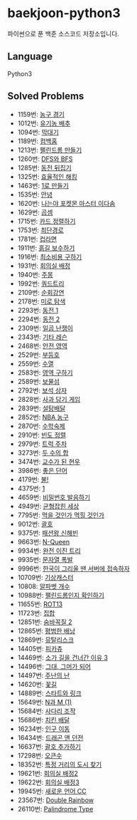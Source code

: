 # baekjoon-python3
파이썬으로 푼 백준 소스코드 저장소입니다.

## Language
Python3

## Solved Problems
+ 1159번: [농구 경기](https://github.com/Yiseull/baekjoon-python3/blob/master/1159_%EB%86%8D%EA%B5%AC%20%EA%B2%BD%EA%B8%B0.py)
+ 1012번: [유기농 배추](https://github.com/Yiseull/baekjoon-python3/blob/master/1012_%EC%9C%A0%EA%B8%B0%EB%86%8D%20%EB%B0%B0%EC%B6%94.py)
+ 1094번: [막대기](https://github.com/Yiseull/baekjoon-python3/blob/master/1094_%EB%A7%89%EB%8C%80%EA%B8%B0.py)
+ 1189번: [컴백홈](https://github.com/Yiseull/baekjoon-python3/blob/master/1189_%EC%BB%B4%EB%B0%B1%ED%99%88.py)
+ 1213번: [팰린드롬 만들기](https://github.com/Yiseull/baekjoon-python3/blob/master/1213_%ED%8C%B0%EB%A6%B0%EB%93%9C%EB%A1%AC%20%EB%A7%8C%EB%93%A4%EA%B8%B0.py)
+ 1260번: [DFS와 BFS](https://github.com/Yiseull/baekjoon-python3/blob/master/DFS%EC%99%80%20BFS.py)
+ 1285번: [동전 뒤집기](https://github.com/Yiseull/baekjoon-python3/blob/master/1285_%EB%8F%99%EC%A0%84%20%EB%92%A4%EC%A7%91%EA%B8%B0.py)
+ 1325번: [효율적인 해킹](https://github.com/Yiseull/baekjoon-python3/blob/master/1325_%ED%9A%A8%EC%9C%A8%EC%A0%81%EC%9D%B8%20%ED%95%B4%ED%82%B9.py)
+ 1463번: [1로 만들기](https://github.com/Yiseull/baekjoon-python3/blob/master/1%EB%A1%9C%20%EB%A7%8C%EB%93%A4%EA%B8%B0.py)
+ 1535번: [안녕](https://github.com/Yiseull/baekjoon-python3/blob/master/1535_%EC%95%88%EB%85%95.py)
+ 1620번: [나는야 포켓몬 마스터 이다솜](https://github.com/Yiseull/baekjoon-python3/blob/master/1620_%EB%82%98%EB%8A%94%EC%95%BC%20%ED%8F%AC%EC%BC%93%EB%AA%AC%20%EB%A7%88%EC%8A%A4%ED%84%B0%20%EC%9D%B4%EB%8B%A4%EC%86%9C.py)
+ 1629번: [곱셈](https://github.com/Yiseull/baekjoon-python3/blob/master/1629_%EA%B3%B1%EC%85%88.py)
+ 1715번: [카드 정렬하기](https://github.com/Yiseull/baekjoon-python3/blob/master/1715_%EC%B9%B4%EB%93%9C%20%EC%A0%95%EB%A0%AC%ED%95%98%EA%B8%B0.py)
+ 1753번: [최단경로](https://github.com/Yiseull/baekjoon-python3/blob/master/1753_%EC%B5%9C%EB%8B%A8%EA%B2%BD%EB%A1%9C.py)
+ 1781번: [컵라면](https://github.com/Yiseull/baekjoon-python3/blob/master/1781_%EC%BB%B5%EB%9D%BC%EB%A9%B4.py)
+ 1911번: [흙길 보수하기](https://github.com/Yiseull/baekjoon-python3/blob/master/1911_%ED%9D%99%EA%B8%B8%20%EB%B3%B4%EC%88%98%ED%95%98%EA%B8%B0.py)
+ 1916번: [최소비용 구하기](https://github.com/Yiseull/baekjoon-python3/blob/master/1916_%EC%B5%9C%EC%86%8C%EB%B9%84%EC%9A%A9%20%EA%B5%AC%ED%95%98%EA%B8%B0.py)
+ 1931번: [회의실 배정](https://github.com/Yiseull/baekjoon-python3/blob/master/%ED%9A%8C%EC%9D%98%EC%8B%A4%20%EB%B0%B0%EC%A0%95.py)
+ 1940번: [주몽](https://github.com/Yiseull/baekjoon-python3/blob/master/1940_%EC%A3%BC%EB%AA%BD.py)
+ 1992번: [쿼드트리](https://github.com/Yiseull/baekjoon-python3/blob/master/1992_%EC%BF%BC%EB%93%9C%ED%8A%B8%EB%A6%AC.py)
+ 2109번: [순회강연](https://github.com/Yiseull/baekjoon-python3/blob/master/2109_%EC%88%9C%ED%9A%8C%EA%B0%95%EC%97%B0.py)
+ 2178번: [미로 탐색](https://github.com/Yiseull/baekjoon-python3/blob/master/2178_%EB%AF%B8%EB%A1%9C%20%ED%83%90%EC%83%89.py)
+ 2293번: [동전 1](https://github.com/Yiseull/baekjoon-python3/blob/master/2293_%EB%8F%99%EC%A0%84%201.py)
+ 2294번: [동전 2](https://github.com/Yiseull/baekjoon-python3/blob/master/2294_%EB%8F%99%EC%A0%84%202.py)
+ 2309번: [일곱 난쟁이](https://github.com/Yiseull/baekjoon-python3/blob/master/2309_%EC%9D%BC%EA%B3%B1%20%EB%82%9C%EC%9F%81%EC%9D%B4.py)
+ 2343번: [기타 레슨](https://github.com/Yiseull/baekjoon-python3/blob/master/2343_%EA%B8%B0%ED%83%80%20%EB%A0%88%EC%8A%A8.py)
+ 2468번: [안전 영역](https://github.com/Yiseull/baekjoon-python3/blob/master/2468_%EC%95%88%EC%A0%84%20%EC%98%81%EC%97%AD.py)
+ 2529번: [부등호](https://github.com/Yiseull/baekjoon-python3/blob/master/2529_%EB%B6%80%EB%93%B1%ED%98%B8.py)
+ 2559번: [수열](https://github.com/Yiseull/baekjoon-python3/blob/master/2559_%EC%88%98%EC%97%B4.py)
+ 2583번: [영역 구하기](https://github.com/Yiseull/baekjoon-python3/blob/master/2583_%EC%98%81%EC%97%AD%20%EA%B5%AC%ED%95%98%EA%B8%B0.py)
+ 2589번: [보물섬](https://github.com/Yiseull/baekjoon-python3/blob/master/2589_%EB%B3%B4%EB%AC%BC%EC%84%AC.py)
+ 2792번: [보석 상자](https://github.com/Yiseull/baekjoon-python3/blob/master/2792_%EB%B3%B4%EC%84%9D%20%EC%83%81%EC%9E%90.py)
+ 2828번: [사과 담기 게임](https://github.com/Yiseull/baekjoon-python3/blob/master/2828_%EC%82%AC%EA%B3%BC%20%EB%8B%B4%EA%B8%B0%20%EA%B2%8C%EC%9E%84.py)
+ 2839번: [설탕배달](https://github.com/Yiseull/baekjoon-python3/blob/master/%EC%84%A4%ED%83%95%EB%B0%B0%EB%8B%AC.py)
+ 2852번: [NBA 농구](https://github.com/Yiseull/baekjoon-python3/blob/master/2852_NBA%20%EB%86%8D%EA%B5%AC.py)
+ 2870번: [수학숙제](https://github.com/Yiseull/baekjoon-python3/blob/master/2870_%EC%88%98%ED%95%99%EC%88%99%EC%A0%9C.py)
+ 2910번: [빈도 정렬](https://github.com/Yiseull/baekjoon-python3/blob/master/2910_%EB%B9%88%EB%8F%84%20%EC%A0%95%EB%A0%AC.py)
+ 2979번: [트럭 주차](https://github.com/Yiseull/baekjoon-python3/blob/master/2979_%ED%8A%B8%EB%9F%AD%20%EC%A3%BC%EC%B0%A8.py)
+ 3273번: [두 수의 합](https://github.com/Yiseull/baekjoon-python3/blob/master/3273_%EB%91%90%20%EC%88%98%EC%9D%98%20%ED%95%A9.py)
+ 3474번: [교수가 된 현우](https://github.com/Yiseull/baekjoon-python3/blob/master/3474_%EA%B5%90%EC%88%98%EA%B0%80%20%EB%90%9C%20%ED%98%84%EC%9A%B0.py)
+ 3986번: [좋은 단어](https://github.com/Yiseull/baekjoon-python3/blob/master/3986_%EC%A2%8B%EC%9D%80%20%EB%8B%A8%EC%96%B4.py)
+ 4179번: [불!](https://github.com/Yiseull/baekjoon-python3/blob/master/4179_%EB%B6%88!.py)
+ 4375번: [1](https://github.com/Yiseull/baekjoon-python3/blob/master/4375_1.py)
+ 4659번: [비밀번호 발음하기](https://github.com/Yiseull/baekjoon-python3/blob/master/4659_%EB%B9%84%EB%B0%80%EB%B2%88%ED%98%B8%20%EB%B0%9C%EC%9D%8C%ED%95%98%EA%B8%B0.py)
+ 4949번: [균형잡힌 세상](https://github.com/Yiseull/baekjoon-python3/blob/master/4949_%EA%B7%A0%ED%98%95%EC%9E%A1%ED%9E%8C%20%EC%84%B8%EC%83%81.py)
+ 7795번: [먹을 것인가 먹힐 것인가](https://github.com/Yiseull/baekjoon-python3/blob/master/7795_%EB%A8%B9%EC%9D%84%20%EA%B2%83%EC%9D%B8%EA%B0%80%20%EB%A8%B9%ED%9E%90%20%EA%B2%83%EC%9D%B8%EA%B0%80.py)
+ 9012번: [괄호](https://github.com/Yiseull/baekjoon-python3/blob/master/9012_%EA%B4%84%ED%98%B8.py)
+ 9375번: [패션왕 신해빈](https://github.com/Yiseull/baekjoon-python3/blob/master/9375_%ED%8C%A8%EC%85%98%EC%99%95%20%EC%8B%A0%ED%95%B4%EB%B9%88.py)
+ 9663번: [N-Queen](https://github.com/Yiseull/baekjoon-python3/blob/master/9663_N-Queen.py)
+ 9934번: [완전 이진 트리](https://github.com/Yiseull/baekjoon-python3/blob/master/9934_%EC%99%84%EC%A0%84%20%EC%9D%B4%EC%A7%84%20%ED%8A%B8%EB%A6%AC.py)
+ 9935번: [문자열 폭발](https://github.com/Yiseull/baekjoon-python3/blob/master/9935_%EB%AC%B8%EC%9E%90%EC%97%B4%20%ED%8F%AD%EB%B0%9C.py)
+ 9996번: [한국이 그리울 땐 서버에 접속하자](https://github.com/Yiseull/baekjoon-python3/blob/master/9996_%ED%95%9C%EA%B5%AD%EC%9D%B4%20%EA%B7%B8%EB%A6%AC%EC%9A%B8%20%EB%95%90%20%EC%84%9C%EB%B2%84%EC%97%90%20%EC%A0%91%EC%86%8D%ED%95%98%EC%9E%90.py)
+ 10709번: [기상캐스터](https://github.com/Yiseull/baekjoon-python3/blob/master/10709_%EA%B8%B0%EC%83%81%EC%BA%90%EC%8A%A4%ED%84%B0.py)
+ 10808: [알파벳 개수](https://github.com/Yiseull/baekjoon-python3/blob/master/10808_%EC%95%8C%ED%8C%8C%EB%B2%B3%20%EA%B0%9C%EC%88%98.py)
+ 10988번: [팰린드롬인지 확인하기](https://github.com/Yiseull/baekjoon-python3/blob/master/10988_%ED%8C%B0%EB%A6%B0%EB%93%9C%EB%A1%AC%EC%9D%B8%EC%A7%80%20%ED%99%95%EC%9D%B8%ED%95%98%EA%B8%B0.py)
+ 11655번: [ROT13](https://github.com/Yiseull/baekjoon-python3/blob/master/11655%EB%B2%88_ROT13.py)
+ 11723번: [집합](https://github.com/Yiseull/baekjoon-python3/blob/master/11723_%EC%A7%91%ED%95%A9.py)
+ 12851번: [숨바꼭질 2](https://github.com/Yiseull/baekjoon-python3/blob/master/12851_%EC%88%A8%EB%B0%94%EA%BC%AD%EC%A7%88%202.py)
+ 12865번: [평범한 배낭](https://github.com/Yiseull/baekjoon-python3/blob/master/12865_%ED%8F%89%EB%B2%94%ED%95%9C%20%EB%B0%B0%EB%82%AD.py)
+ 12869번: [뮤탈리스크](https://github.com/Yiseull/baekjoon-python3/blob/master/12869_%EB%AE%A4%ED%83%88%EB%A6%AC%EC%8A%A4%ED%81%AC.py)
+ 14405번: [피카츄](https://github.com/Yiseull/baekjoon-python3/blob/master/14405_%ED%94%BC%EC%B9%B4%EC%B8%84.py)
+ 14469번: [소가 길을 건너간 이유 3](https://github.com/Yiseull/baekjoon-python3/blob/master/14469_%EC%86%8C%EA%B0%80%20%EA%B8%B8%EC%9D%84%20%EA%B1%B4%EB%84%88%EA%B0%84%20%EC%9D%B4%EC%9C%A0%203.py)
+ 14496번: [그대, 그머가 되어](https://github.com/Yiseull/baekjoon-python3/blob/master/14496_%EA%B7%B8%EB%8C%80%2C%20%EA%B7%B8%EB%A8%B8%EA%B0%80%20%EB%90%98%EC%96%B4.py)
+ 14497번: [주난의 난](https://github.com/Yiseull/baekjoon-python3/blob/master/14497_%EC%A3%BC%EB%82%9C%EC%9D%98%20%EB%82%9C.py)
+ 14620번: [꽃길](https://github.com/Yiseull/baekjoon-python3/blob/master/14620_%EA%BD%83%EA%B8%B8.py)
+ 14889번: [스타트와 링크](https://github.com/Yiseull/baekjoon-python3/blob/master/14889_%EC%8A%A4%ED%83%80%ED%8A%B8%EC%99%80%20%EB%A7%81%ED%81%AC.py)
+ 15649번: [N과 M (1)](https://github.com/Yiseull/baekjoon-python3/blob/master/15649_N%EA%B3%BC%20M%20(1).py)
+ 15684번: [사다리 조작](https://github.com/Yiseull/baekjoon-python3/blob/master/15684_%EC%82%AC%EB%8B%A4%EB%A6%AC%20%EC%A1%B0%EC%9E%91.py)
+ 15686번: [치킨 배달](https://github.com/Yiseull/baekjoon-python3/blob/master/15686_%EC%B9%98%ED%82%A8%20%EB%B0%B0%EB%8B%AC.py)
+ 16234번: [인구 이동](https://github.com/Yiseull/baekjoon-python3/blob/master/16234_%EC%9D%B8%EA%B5%AC%20%EC%9D%B4%EB%8F%99.py)
+ 16434번: [드래곤 앤 던전](https://github.com/Yiseull/baekjoon-python3/blob/master/16434_%EB%93%9C%EB%9E%98%EA%B3%A4%20%EC%95%A4%20%EB%8D%98%EC%A0%84.py)
+ 16637번: [괄호 추가하기](https://github.com/Yiseull/baekjoon-python3/blob/master/16637_%EA%B4%84%ED%98%B8%20%EC%B6%94%EA%B0%80%ED%95%98%EA%B8%B0.py)
+ 17298번: [오큰수](https://github.com/Yiseull/baekjoon-python3/blob/master/17298_%EC%98%A4%ED%81%B0%EC%88%98.py)
+ 18352번: [특정 거리의 도시 찾기](https://github.com/Yiseull/baekjoon-python3/blob/master/18352_%ED%8A%B9%EC%A0%95%20%EA%B1%B0%EB%A6%AC%EC%9D%98%20%EB%8F%84%EC%8B%9C%20%EC%B0%BE%EA%B8%B0.py)
+ 19621번: [회의실 배정2](https://github.com/Yiseull/baekjoon-python3/blob/master/%ED%9A%8C%EC%9D%98%EC%8B%A4%20%EB%B0%B0%EC%A0%952.py)
+ 19622번: [회의실 배정3](https://github.com/Yiseull/baekjoon-python3/blob/master/%ED%9A%8C%EC%9D%98%EC%8B%A4%20%EB%B0%B0%EC%A0%953.py)
+ 19945번: [새로운 언어 CC](https://github.com/Yiseull/baekjoon-python3/blob/master/19945_%EC%83%88%EB%A1%9C%EC%9A%B4%20%EC%96%B8%EC%96%B4%20CC.py)
+ 23567번: [Double Rainbow](https://github.com/Yiseull/baekjoon-python3/blob/master/23567_Double%20Rainbow.py)
+ 26110번: [Palindrome Type](https://github.com/Yiseull/baekjoon-python3/blob/master/26110_Palindrome%20Type.py)